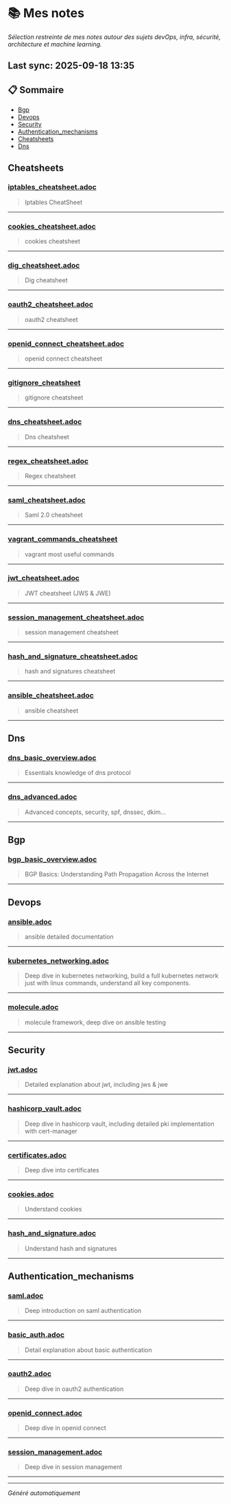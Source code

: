 # 📚 Mes notes  
*Sélection restreinte de mes notes autour des sujets devOps, infra, sécurité, architecture et machine learning.*

## Last sync: 2025-09-18 13:35


## 📋 Sommaire

- [Bgp](#bgp)
- [Devops](#devops)
- [Security](#security)
- [Authentication_mechanisms](#authentication_mechanisms)
- [Cheatsheets](#cheatsheets)
- [Dns](#dns)


## Cheatsheets

### [iptables_cheatsheet.adoc](cheatsheets/iptables_cheatsheet.adoc)
> Iptables CheatSheet

---
### [cookies_cheatsheet.adoc](cheatsheets/cookies_cheatsheet.adoc)
> cookies cheatsheet

---
### [dig_cheatsheet.adoc](cheatsheets/dig_cheatsheet.adoc)
> Dig cheatsheet

---
### [oauth2_cheatsheet.adoc](cheatsheets/oauth2_cheatsheet.adoc)
> oauth2 cheatsheet

---
### [openid_connect_cheatsheet.adoc](cheatsheets/openid_connect_cheatsheet.adoc)
> openid connect cheatsheet

---
### [gitignore_cheatsheet](cheatsheets/gitignore_cheatsheet)
> gitignore cheatsheet

---
### [dns_cheatsheet.adoc](cheatsheets/dns_cheatsheet.adoc)
> Dns cheatsheet

---
### [regex_cheatsheet.adoc](cheatsheets/regex_cheatsheet.adoc)
> Regex cheatsheet

---
### [saml_cheatsheet.adoc](cheatsheets/saml_cheatsheet.adoc)
> Saml 2.0 cheatsheet

---
### [vagrant_commands_cheatsheet](cheatsheets/vagrant_commands_cheatsheet)
> vagrant most useful commands

---
### [jwt_cheatsheet.adoc](cheatsheets/jwt_cheatsheet.adoc)
> JWT cheatsheet (JWS & JWE)

---
### [session_management_cheatsheet.adoc](cheatsheets/session_management_cheatsheet.adoc)
> session management cheatsheet

---
### [hash_and_signature_cheatsheet.adoc](cheatsheets/hash_and_signature_cheatsheet.adoc)
> hash and signatures cheatsheet

---
### [ansible_cheatsheet.adoc](cheatsheets/ansible_cheatsheet.adoc)
> ansible cheatsheet

---

## Dns

### [dns_basic_overview.adoc](networking/protocols/dns/dns_basic_overview.adoc)
> Essentials knowledge of dns protocol

---
### [dns_advanced.adoc](networking/protocols/dns/dns_advanced.adoc)
> Advanced concepts, security, spf, dnssec, dkim...

---

## Bgp

### [bgp_basic_overview.adoc](networking/protocols/bgp/bgp_basic_overview.adoc)
> BGP Basics: Understanding Path Propagation Across the Internet

---

## Devops

### [ansible.adoc](devops/ansible.adoc)
> ansible detailed documentation

---
### [kubernetes_networking.adoc](devops/kubernetes_networking.adoc)
> Deep dive in kubernetes networking, build a full kubernetes network just with linux commands, understand all key components.

---
### [molecule.adoc](devops/molecule.adoc)
> molecule framework, deep dive on ansible testing

---

## Security

### [jwt.adoc](security/jwt.adoc)
> Detailed explanation about jwt, including jws & jwe

---
### [hashicorp_vault.adoc](security/hashicorp_vault.adoc)
> Deep dive in hashicorp vault, including detailed pki implementation with cert-manager

---
### [certificates.adoc](security/certificates.adoc)
> Deep dive into certificates

---
### [cookies.adoc](security/cookies.adoc)
> Understand cookies

---
### [hash_and_signature.adoc](security/hash_and_signature.adoc)
> Understand hash and signatures

---

## Authentication_mechanisms

### [saml.adoc](security/authentication_mechanisms/saml.adoc)
> Deep introduction on saml authentication

---
### [basic_auth.adoc](security/authentication_mechanisms/basic_auth.adoc)
> Detail explanation about basic authentication

---
### [oauth2.adoc](security/authentication_mechanisms/oauth2.adoc)
> Deep dive in oauth2 authentication

---
### [openid_connect.adoc](security/authentication_mechanisms/openid_connect.adoc)
> Deep dive in openid connect

---
### [session_management.adoc](security/authentication_mechanisms/session_management.adoc)
> Deep dive in session management

---

---
_Généré automatiquement_